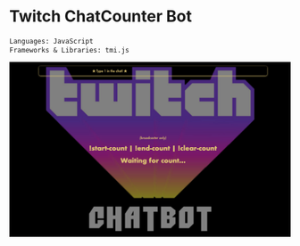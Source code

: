 # Twitch ChatCounter Bot


```
Languages: JavaScript  
Frameworks & Libraries: tmi.js
```


![Twitch ChatCounter Bot](assets/img-chatbot.png)